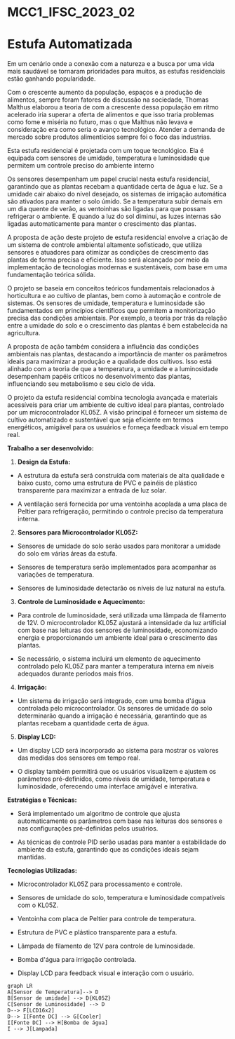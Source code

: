 # MCC1_IFSC_2023_02

# Estufa Automatizada

  

Em um cenário onde a conexão com a natureza e a busca por uma vida mais saudável se tornaram prioridades para muitos, as estufas residenciais estão ganhando popularidade.

  

Com o crescente aumento da população, espaços e a produção de alimentos, sempre foram fatores de discussão na sociedade, Thomas Malthus elaborou a teoria de com a crescente dessa população em ritmo acelerado iria superar a oferta de alimentos e que isso traria problemas como fome e miséria no futuro, mas o que Malthus não levava e consideração era como seria o avanço tecnológico. Atender a demanda de mercado sobre produtos alimentícios sempre foi o foco das industrias.

  

Esta estufa residencial é projetada com um toque tecnológico. Ela é equipada com sensores de umidade, temperatura e luminosidade que permitem um controle preciso do ambiente interno

  

Os sensores desempenham um papel crucial nesta estufa residencial, garantindo que as plantas recebam a quantidade certa de água e luz. Se a umidade cair abaixo do nível desejado, os sistemas de irrigação automática são ativados para manter o solo úmido. Se a temperatura subir demais em um dia quente de verão, as ventoinhas são ligadas para que possam refrigerar o ambiente. E quando a luz do sol diminui, as luzes internas são ligadas automaticamente para manter o crescimento das plantas.

  

A proposta de ação deste projeto de estufa residencial envolve a criação de um sistema de controle ambiental altamente sofisticado, que utiliza sensores e atuadores para otimizar as condições de crescimento das plantas de forma precisa e eficiente. Isso será alcançado por meio da implementação de tecnologias modernas e sustentáveis, com base em uma fundamentação teórica sólida.

  

O projeto se baseia em conceitos teóricos fundamentais relacionados à horticultura e ao cultivo de plantas, bem como à automação e controle de sistemas. Os sensores de umidade, temperatura e luminosidade são fundamentados em princípios científicos que permitem a monitorização precisa das condições ambientais. Por exemplo, a teoria por trás da relação entre a umidade do solo e o crescimento das plantas é bem estabelecida na agricultura.

  

A proposta de ação também considera a influência das condições ambientais nas plantas, destacando a importância de manter os parâmetros ideais para maximizar a produção e a qualidade dos cultivos. Isso está alinhado com a teoria de que a temperatura, a umidade e a luminosidade desempenham papéis críticos no desenvolvimento das plantas, influenciando seu metabolismo e seu ciclo de vida.

  

O projeto da estufa residencial combina tecnologia avançada e materiais acessíveis para criar um ambiente de cultivo ideal para plantas, controlado por um microcontrolador KL05Z. A visão principal é fornecer um sistema de cultivo automatizado e sustentável que seja eficiente em termos energéticos, amigável para os usuários e forneça feedback visual em tempo real.

  

**Trabalho a ser desenvolvido:**

  

1.  **Design da Estufa:**

- A estrutura da estufa será construída com materiais de alta qualidade e baixo custo, como uma estrutura de PVC e painéis de plástico transparente para maximizar a entrada de luz solar.

- A ventilação será fornecida por uma ventoinha acoplada a uma placa de Peltier para refrigeração, permitindo o controle preciso da temperatura interna.

2.  **Sensores para Microcontrolador KL05Z:**

- Sensores de umidade do solo serão usados para monitorar a umidade do solo em várias áreas da estufa.

- Sensores de temperatura serão implementados para acompanhar as variações de temperatura.

- Sensores de luminosidade detectarão os níveis de luz natural na estufa.

3.  **Controle de Luminosidade e Aquecimento:**

- Para controle de luminosidade, será utilizada uma lâmpada de filamento de 12V. O microcontrolador KL05Z ajustará a intensidade da luz artificial com base nas leituras dos sensores de luminosidade, economizando energia e proporcionando um ambiente ideal para o crescimento das plantas.

- Se necessário, o sistema incluirá um elemento de aquecimento controlado pelo KL05Z para manter a temperatura interna em níveis adequados durante períodos mais frios.

4.  **Irrigação:**

- Um sistema de irrigação será integrado, com uma bomba d'água controlada pelo microcontrolador. Os sensores de umidade do solo determinarão quando a irrigação é necessária, garantindo que as plantas recebam a quantidade certa de água.

5.  **Display LCD:**

- Um display LCD será incorporado ao sistema para mostrar os valores das medidas dos sensores em tempo real.

- O display também permitirá que os usuários visualizem e ajustem os parâmetros pré-definidos, como níveis de umidade, temperatura e luminosidade, oferecendo uma interface amigável e interativa.


**Estratégias e Técnicas:**

  

- Será implementado um algoritmo de controle que ajusta automaticamente os parâmetros com base nas leituras dos sensores e nas configurações pré-definidas pelos usuários.

- As técnicas de controle PID serão usadas para manter a estabilidade do ambiente da estufa, garantindo que as condições ideais sejam mantidas.

  

**Tecnologias Utilizadas:**

  

- Microcontrolador KL05Z para processamento e controle.

- Sensores de umidade do solo, temperatura e luminosidade compatíveis com o KL05Z.

- Ventoinha com placa de Peltier para controle de temperatura.

- Estrutura de PVC e plástico transparente para a estufa.

- Lâmpada de filamento de 12V para controle de luminosidade.

- Bomba d'água para irrigação controlada.

- Display LCD para feedback visual e interação com o usuário.


```mermaid
graph LR
A[Sensor de Temperatura]--> D
B[Sensor de umidade] --> D{KL05Z}
C[Sensor de Luminosidade] --> D
D--> F[LCD16x2]
D--> I[Fonte DC] --> G[Cooler]
I[Fonte DC] --> H[Bomba de água]
I --> J[Lampada]
```
                    
